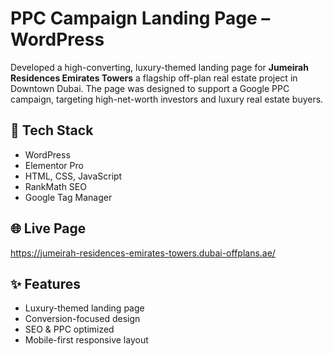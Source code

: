 # PPC Campaign Landing Page – WordPress

Developed a high-converting, luxury-themed landing page for **Jumeirah Residences Emirates Towers** a flagship off-plan real estate project in Downtown Dubai. The page was designed to support a Google PPC campaign, targeting high-net-worth investors and luxury real estate buyers.


## 🔧 Tech Stack
- WordPress
- Elementor Pro
- HTML, CSS, JavaScript
- RankMath SEO
- Google Tag Manager

## 🌐 Live Page
https://jumeirah-residences-emirates-towers.dubai-offplans.ae/

## ✨ Features
- Luxury-themed landing page
- Conversion-focused design
- SEO & PPC optimized
- Mobile-first responsive layout

